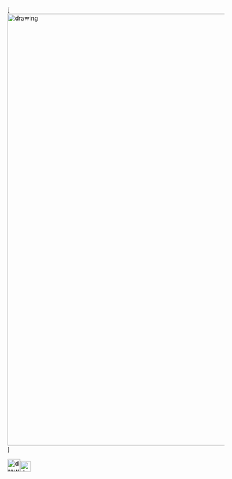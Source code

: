 [<img src="https://user-images.githubusercontent.com/57723790/72179754-63d91880-33c4-11ea-85c3-d4446c7e34aa.png" alt="drawing" width="1000"/>]

[<img src="https://user-images.githubusercontent.com/57723790/69009439-e5b44480-0933-11ea-8c7a-a59c860072fb.png" alt="drawing" width="30"/><img src="https://user-images.githubusercontent.com/57723790/72177145-d8a95400-33be-11ea-9c96-d9fc9e366571.jpg" alt="drawing" width="25"/>](https://elianawassermann.github.io/CVenglish/Publications)


